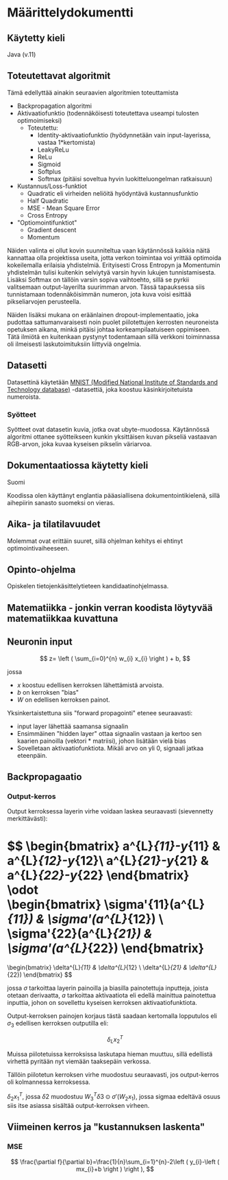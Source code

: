 # Määrittelydokumentti

## Käytetty kieli

Java (v.11)

## Toteutettavat algoritmit

Tämä edellyttää ainakin seuraavien algoritmien toteuttamista

* Backpropagation algoritmi
* Aktivaatiofunktio (todennäköisesti toteutettava useampi tulosten optimoimiseksi)
    * Toteutettu:
        * Identity-aktivaatiofunktio (hyödynnetään vain input-layerissa, vastaa 1*kertomista)
        * LeakyReLu
        * ReLu
        * Sigmoid
        * Softplus
        * Softmax (pitäisi soveltua hyvin luokitteluongelman ratkaisuun)
* Kustannus/Loss-funktiot
    * Quadratic eli virheiden neliöitä hyödyntävä kustannusfunktio
    * Half Quadratic
    * MSE - Mean Square Error
    * Cross Entropy
* "Optiomointifunktiot"
    * Gradient descent
    * Momentum

Näiden valinta ei ollut kovin suunniteltua vaan käytännössä kaikkia näitä kannattaa olla projektissa useita, jotta verkon toimintaa voi yrittää optimoida kokeilemalla erilaisia yhdistelmiä. Erityisesti Cross Entropyn ja Momentumin yhdistelmän tulisi kuitenkin selviytyä varsin hyvin lukujen tunnistamisesta. Lisäksi Softmax on tällöin varsin sopiva vaihtoehto, sillä se pyrkii valitsemaan output-layerilta suurimman arvon. Tässä tapauksessa siis tunnistamaan todennäköisimmän numeron, jota kuva voisi esittää pikseliarvojen perusteella.

Näiden lisäksi mukana on eräänlainen dropout-implementaatio, joka pudottaa sattumanvaraisesti noin puolet piilotettujen kerrosten neuroneista opetuksen aikana, minkä pitäisi johtaa korkeampilaatuiseen oppimiseen. Tätä ilmiötä en kuitenkaan pystynyt todentamaan sillä verkkoni toiminnassa oli ilmeisesti laskutoimituksiin liittyviä ongelmia.

## Datasetti

Datasettinä käytetään [MNIST (Modified National Institute of Standards and Technology database)](http://yann.lecun.com/exdb/mnist/) -datasettiä, joka koostuu käsinkirjoitetuista numeroista. 

### Syötteet

Syötteet ovat datasetin kuvia, jotka ovat ubyte-muodossa. Käytännössä algoritmi ottanee syötteikseen kunkin yksittäisen kuvan pikseliä vastaavan RGB-arvon, joka kuvaa kyseisen pikselin väriarvoa.

## Dokumentaatiossa käytetty kieli

Suomi

Koodissa olen käyttänyt englantia pääasiallisena dokumentointikielenä, sillä aihepiirin sanasto suomeksi on vieras.

## Aika- ja tilatilavuudet

Molemmat ovat erittäin suuret, sillä ohjelman kehitys ei ehtinyt optimointivaiheeseen.


## Opinto-ohjelma

Opiskelen tietojenkäsittelytieteen kandidaatinohjelmassa.

## Matematiikka - jonkin verran koodista löytyvää matematiikkaa kuvattuna

## Neuronin input

$$
z= \left ( \sum_{i=0}^{n} w_{i} x_{i} \right ) + b,
$$

jossa

* $x$ koostuu edellisen kerroksen lähettämistä arvoista.
* $b$ on kerroksen "bias"
* $W$ on edellisen kerroksen painot.

Yksinkertaistettuna siis "forward propagointi" etenee seuraavasti:

* input layer lähettää saamansa signaalin
* Ensimmäinen "hidden layer" ottaa signaalin vastaan ja kertoo sen kaarien painoilla (vektori * matriisi), johon lisätään vielä bias
* Sovelletaan aktivaatiofunktiota. Mikäli arvo on yli 0, signaali jatkaa eteenpäin.

## Backpropagaatio

### Output-kerros

Output kerroksessa layerin virhe voidaan laskea seuraavasti (sievennetty merkittävästi):

$$
\begin{bmatrix}
a^{L}_{11}-y_{11} & a^{L}_{12}-y_{12}\\ 
a^{L}_{21}-y_{21} & a^{L}_{22}-y_{22}
\end{bmatrix}
\odot  
\begin{bmatrix}
\sigma'{11}(a^{L}_{11}) & \sigma'(a^{L}_{12}) \\ 
\sigma'{22}(a^{L}_{21}) & \sigma'(a^{L}_{22})
\end{bmatrix}
=
\begin{bmatrix}
\delta^{L}_{11} & \delta^{L}_{12} \\ 
\delta^{L}_{21} & \delta^{L}_{22})
\end{bmatrix}
$$

jossa $\sigma$ tarkoittaa layerin painoilla ja biasilla painotettuja inputteja, joista otetaan derivaatta, $a$ tarkoittaa aktivaatiota eli edellä mainittua painotettua inputtia, johon on sovellettu kyseisen kerroksen aktivaatiofunktiota. 

Output-kerroksen painojen korjaus tästä saadaan kertomalla lopputulos eli $\sigma_{3}$ edellisen kerroksen outputilla eli:

$$\delta_{L} x^{T}_{2}$$

Muissa piilotetuissa kerroksissa laskutapa hieman muuttuu, sillä edellistä virhettä pyritään nyt viemään taaksepäin verkossa.

Tällöin piilotetun kerroksen virhe muodostuu seuraavasti, jos output-kerros oli kolmannessa kerroksessa.

$\delta_{2} x^{T}_{1}$, jossa $\delta{2}$ muodostuu $W^{T}_{3} \delta{3} \odot \sigma'(W_{2} x_{1})$, jossa sigmaa edeltävä osuus siis itse asiassa sisältää output-kerroksen virheen.

## Viimeinen kerros ja "kustannuksen laskenta"

### MSE

$$
\frac{\partial f}{\partial b}=\frac{1}{n}\sum_{i=1}^{n}-2\left ( y_{i}-\left ( mx_{i}+b \right ) \right ),
$$